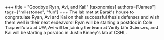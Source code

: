 +++
title = "Goodbye Ryan, Avi, and Kai!"
[taxonomies]
authors=["James"]
tags=["milestones", "fun"]
+++
The lab met at Barak's house to congratulate Ryan, Avi and Kai on their successful thesis defenses and wish them well in their next endeavors! Ryan will be starting a postdoc in Cole Trapnell's lab at UW, Avi will be joining the team at Verily Life Sciences, and Kai will be starting a postdoc in Justin Kinney's lab at CSHL.